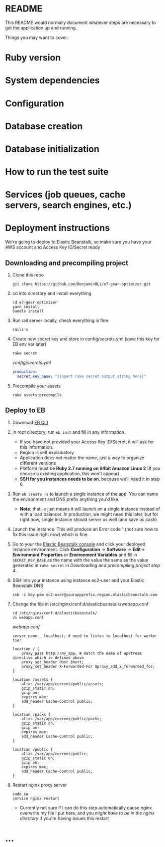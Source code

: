 # README

This README would normally document whatever steps are necessary to get the
application up and running.

Things you may want to cover:

# Ruby version

# System dependencies

# Configuration

# Database creation

# Database initialization

# How to run the test suite

# Services (job queues, cache servers, search engines, etc.)

# Deployment instructions

We're going to deploy to Elastic Beanstalk, so make sure you have your AWS account and Access Key ID/Secret ready

## Downloading and precompiling project

1. Clone this repo

    ```shell
    git clone https://github.com/BenjaminBLi/e7-gear-optimizer.git
    ```

2. cd into directory and install everything

    ```shell
    cd e7-gear-optimizer
    yarn install
    bundle install
    ```

3. Run rail server locally, check everything is fine

    ```shell
    rails s
    ```

4. Create new secret key and store in config/secrets.yml (save this key for EB env var later)

    ```shell
    rake secret
    ```

    *config/secrets.yml*
    ```yaml
    production:
      secret_key_base: "{insert rake secret output string here}"
    ```

5. Precompile your assets

    ```shell
    rake assets:precompile
    ```

## Deploy to EB

1. Download [EB CLI](https://github.com/aws/aws-elastic-beanstalk-cli-setup)
2. In root directory, run ```eb init``` and fill in any information. 
    - If you have not provided your Access Key ID/Secret, it will ask for this information. 
    - Region is self explainatory
    - Application does not matter the name, just a way to organize different versions
    - Platform must be **Ruby 2.7 running on 64bit Amazon Linux 2** (If you choose a existing application, this won't appear)
    - **SSH for you instances needs to be on**, because we'll need it in step 6.
3. Run ```eb create -s``` to launch a single instance of the app. You can name the environment and DNS prefix anything you'd like.
    - **Note**: that ```-s``` just means it will launch on a single instance instead of with a load balancer. In production, we might need this later, but for right now, single instance should server us well (and save us cash)
4. Launch the instance. This will produce an Error code 1 (not sure how to fix this issue right now) which is fine.
5. Go to your the [Elastic Beanstalk console](https://console.aws.amazon.com/elasticbeanstalk/home) and click your deployed instance environment. Click **Configuration** -> **Software** -> **Edit**-> **Environment Properties** or **Environment Variables** and fill in ```SECRET_KEY_BASE``` as the name with the value the same as the value generated in ```rake secret``` in *Downloading and precompiling project step 4*. 
6. SSH into your instance using instance ec2-user and your Elastic Beanstalk DNS

    ```shell
    ssh -i key.pem ec2-user@yourappprefix.region.elasticbeanstalk.com
    ```

7. Change the file in /etc/nginx/conf.d/elasticbeanstalk/webapp.conf

    ```shell
    cd /etc/nginx/conf.d/elasticbeanstalk/
    vi webapp.conf
    ```

    *webapp.conf*
    ```
    server_name _ localhost; # need to listen to localhost for worker tier

    location / {
        proxy_pass http://my_app; # match the name of upstream directive which is defined above
        proxy_set_header Host $host;
        proxy_set_header X-Forwarded-For $proxy_add_x_forwarded_for;
    }

    location /assets {
        alias /var/app/current/public/assets;
        gzip_static on;
        gzip on;
        expires max;
        add_header Cache-Control public;
    }

    location /packs {
        alias /var/app/current/public/packs;
        gzip_static on;
        gzip on;
        expires max;
        add_header Cache-Control public;
    }

    location /public {
        alias /var/app/current/public;
        gzip_static on;
        gzip on;
        expires max;
        add_header Cache-Control public;
    }
    ```
8. Restart nginx proxy server

    ```shell
    sudo su
    service nginx restart
    ```
    - Currently not sure if I can do this step automatically cause nginx overwrite my file I put here, and you *might have to be in the nginx directory* if you're having issues this restart


# ...
